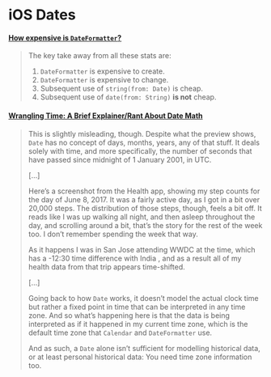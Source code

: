 # iOS Dates

#### [How expensive is `DateFormatter`?](https://sarunw.com/posts/how-expensive-is-dateformatter/)

> The key take away from all these stats are:
>
> 1. `DateFormatter` is expensive to create.
> 1. `DateFormatter` is expensive to change.
> 1. Subsequent use of `string(from: Date)` is cheap.
> 1. Subsequent use of `date(from: String)` **is not** cheap.

#### [Wrangling Time: A Brief Explainer/Rant About Date Math](https://harshil.net/blog/foundation-date)

> This is slightly misleading, though. Despite what the preview shows, `Date` has no concept of days, months, years, any of that stuff. It deals solely with time, and more specifically, the number of seconds that have passed since midnight of 1 January 2001, in UTC.
>
> [...]
>
> Here’s a screenshot from the Health app, showing my step counts for the day of June 8, 2017. It was a fairly active day, as I got in a bit over 20,000 steps. The distribution of those steps, though, feels a bit off. It reads like I was up walking all night, and then asleep throughout the day, and scrolling around a bit, that’s the story for the rest of the week too. I don’t remember spending the week that way.
>
> As it happens I was in San Jose attending WWDC at the time, which has a -12:30 time difference with India , and as a result all of my health data from that trip appears time-shifted.
>
> [...]
>
> Going back to how `Date` works, it doesn’t model the actual clock time but rather a fixed point in time that can be interpreted in any time zone. And so what’s happening here is that the data is being interpreted as if it happened in my current time zone, which is the default time zone that `Calendar` and `DateFormatter` use.
>
> And as such, a `Date` alone isn’t sufficient for modelling historical data, or at least personal historical data: You need time zone information too.

